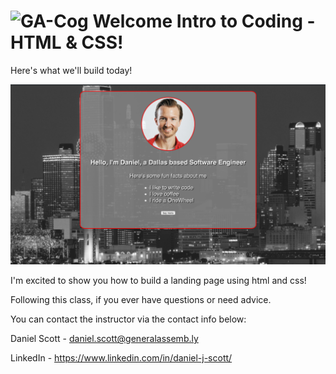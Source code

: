 # ![GA-Cog](https://avatars2.githubusercontent.com/u/42252722?s=200&v=4) Welcome Intro to Coding - HTML & CSS!

Here's what we'll build today!

![landing Page Prototype](imgs/screen_shot.png)


I'm excited to show you how to build a landing page using html and css!

Following this class, if you ever have questions or need advice.

You can contact the instructor via the contact info below:

Daniel Scott - daniel.scott@generalassemb.ly

LinkedIn - https://www.linkedin.com/in/daniel-j-scott/
